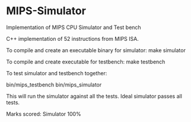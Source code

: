 # MIPS-Simulator
Implementation of MIPS CPU Simulator and Test bench

C++ implementation of 52 instructions from MIPS ISA. 

To compile and create an executable binary for simulator:
make simulator

To compile and create executable for testbench:
make testbench

To test simulator and testbench together:

bin/mips_testbench bin/mips_simulator 

This will run the simulator against all the tests. Ideal simulator passes all tests. 

Marks scored: Simulator 100% 
